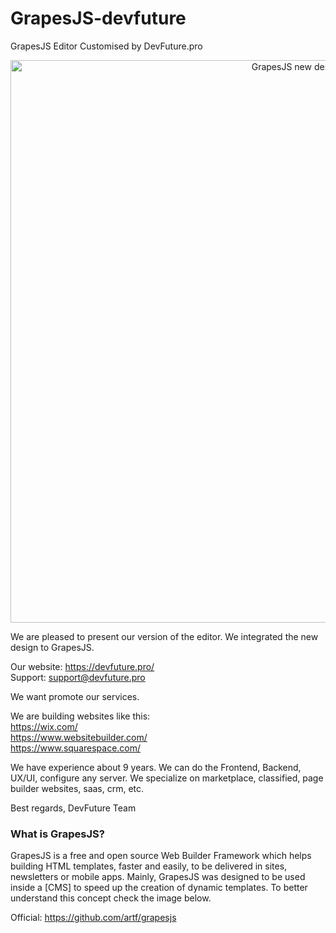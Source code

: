 # GrapesJS-devfuture
GrapesJS Editor Customised by DevFuture.pro


<p align="center"><img src="https://devfuture.pro/wp-content/uploads/2020/03/editor-by-devfuture.png" alt="GrapesJS new design" width="900" align="center"/></p>

We are pleased to present our version of the editor. We integrated the new design to GrapesJS.

Our website: https://devfuture.pro/ <br/>
Support: support@devfuture.pro

We want promote our services.

We are building websites like this: <br/>
https://wix.com/ <br/>
https://www.websitebuilder.com/ <br/>
https://www.squarespace.com/ <br/>

We have experience about 9 years. We can do the Frontend, Backend, UX/UI, configure any server.
We specialize on marketplace, classified, page builder websites, saas, crm, etc.

Best regards,
DevFuture Team


<h3>What is GrapesJS? </h3>

GrapesJS is a free and open source Web Builder Framework which helps building HTML templates, faster and easily, to be delivered in sites, newsletters or mobile apps. Mainly, GrapesJS was designed to be used inside a [CMS] to speed up the creation of dynamic templates. To better understand this concept check the image below.

Official: https://github.com/artf/grapesjs
